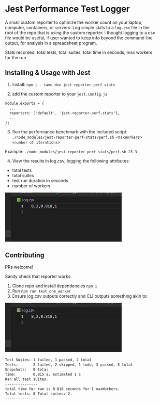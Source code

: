# Jest Performance Test Logger

A small custom reporter to optimize the worker count on your laptop, computer, containers, or servers. 
Log simple stats to a `log.csv` file in the root of the repo that is using the custom reporter.
I thought logging to a csv file would be useful, if user wanted to keep info beyond the command line output, for analysis in a spreadsheet program.

Stats recorded: total tests, total suites, total time in seconds, max workers for the run 

## Installing & Usage with Jest
1. Install: `npm i --save-dev jest-reporter-perf-stats`  

2. add the custom reporter to your `jest.config.js` 
```
module.exports = {
  ...
  reporters: ['default', 'jest-reporter-perf-stats'],
  ...
};
```

3. Run the performance benchmark with the included script:  
`./node_modules/jest-reporter-perf-stats/perf.sh <maxWorkers> <number of iterations>`  

Example: `./node_modules/jest-reporter-perf-stats/perf.sh 23 3`  

4. View the results in log.csv, logging the following attributes: 
- total tests
- total suites
- test run duration in seconds
- number of workers  
  
![Image of log.csv File Output](https://github.com/tophercf/jest-reporter-perf-stats/blob/main/img/log_csv.PNG)

## Contributing
PRs welcome! 

Sanity check that reporter works:
1. Clone repo and install dependencies `npm i`  
2. Run `npm run test_one_worker`  
3. Ensure log.csv outputs correctly and CLI outputs something akin to:  

![Image of log.csv File Output](https://github.com/tophercf/jest-reporter-perf-stats/blob/main/img/log_csv.PNG)

```
Test Suites: 1 failed, 1 passed, 2 total
Tests:       2 failed, 2 skipped, 1 todo, 3 passed, 8 total
Snapshots:   0 total
Time:        0.815 s, estimated 1 s
Ran all test suites.
---------------
total time for run is 0.818 seconds for 1 maxWorkers.
Total tests: 8 Total suites: 2.
---------------
```